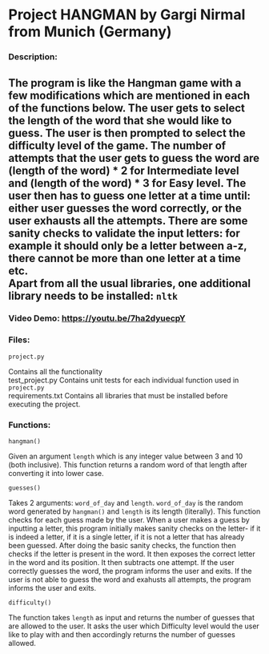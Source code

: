 # Project HANGMAN by Gargi Nirmal from Munich (Germany)

### Description:
The program is like the Hangman game with a few modifications which are mentioned in each of the functions below.
The user gets to select the length of the word that she would like to guess. The user is then prompted to select the difficulty level of the game. The number of attempts that the user gets to guess the word are (length of the word) * 2 for Intermediate level and (length of the word) * 3 for Easy level. The user then has to guess one letter at a time until: either user guesses the word correctly, or the user exhausts all the attempts. There are some sanity checks to validate the input letters: for example it should only be a letter between a-z, there cannot be more than one letter at a time etc.<br>
Apart from all the usual libraries, one additional library needs to be installed: `nltk`
-
### Video Demo:  <https://youtu.be/7ha2dyuecpY>
### Files:
    project.py
Contains all the functionality<br>
    test_project.py
Contains unit tests for each individual function used in `project.py`<br>
    requirements.txt
Contains all libraries that must be installed before executing the project.

### Functions:
    hangman()
Given an argument `length` which is any integer value between 3 and 10 (both inclusive). This function returns a random word of that length after converting it into lower case.

    guesses()
Takes 2 arguments: `word_of_day` and `length`. `word_of_day` is the random word generated by `hangman()` and `length` is its length (literally). This function checks for each guess made by the user.
When a user makes a guess by inputting a letter, this program initially makes sanity checks on the letter- if it is indeed a letter, if it is a single letter, if it is not a letter that has already been guessed.
After doing the basic sanity checks, the function then checks if the letter is present in the word. It then exposes the correct letter in the word and its position. It then subtracts one attempt.
If the user correctly guesses the word, the program informs the user and exits.
If the user is not able to guess the word and exahusts all attempts, the program informs the user and exits.

    difficulty()
The function takes `length` as input and returns the number of guesses that are allowed to the user. It asks the user which Difficulty level would the user like to play with and then accordingly returns the number of guesses allowed.